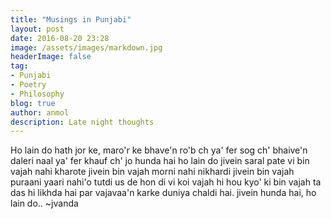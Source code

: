 ```yaml
---
title: "Musings in Punjabi"
layout: post
date: 2016-08-20 23:28
image: /assets/images/markdown.jpg
headerImage: false
tag:
- Punjabi
- Poetry
- Philosophy
blog: true
author: anmol
description: Late night thoughts
---
```



Ho lain do
hath jor ke, maro'r ke
bhave'n ro'b ch ya' fer sog ch'
bhaive'n daleri naal ya' fer khauf ch'
jo hunda hai ho lain do
jivein saral pate vi bin vajah nahi kharote
jivein bin vajah morni nahi nikhardi
jivein bin vajah puraani yaari nahi'o tutdi 
us de hon di vi koi vajah hi hou
kyo' ki bin vajah ta das hi likhda hai
par vajavaa'n karke duniya chaldi hai.
jivein hunda hai, ho lain do..
~jvanda
